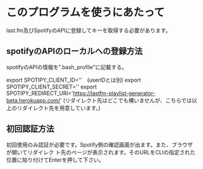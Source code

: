 # このプログラムを使うにあたって

last.fm及びSpotifyのAPIに登録してキーを取得する必要があります。

## spotifyのAPIのローカルへの登録方法

spotifyのAPIの情報を".bash_profile"に記載する。

export SPOTIPY_CLIENT_ID=''　(userIDとは別)
export SPOTIPY_CLIENT_SECRET=''
export SPOTIPY_REDIRECT_URI='https://lastfm-playlist-generator-beta.herokuapp.com/'
(リダイレクト先はどこでも構いませんが、こちらでは以上のリダイレクト先を用意しています。)

## 初回認証方法

初回使用のみ認証が必要です。Spotify側の確認画面が出ます。また、ブラウザが開いてリダイレク
ト先のページが表示されます。そのURLをCLIの指定された位置に貼り付けてEnterを押して下さい。
